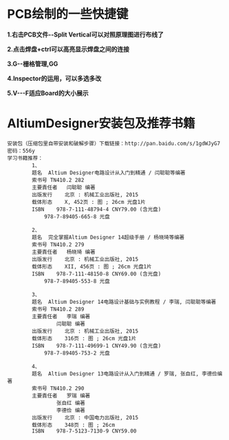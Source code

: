# PCB绘制的一些快捷键  

**1.右击PCB文件--Split Vertical可以对照原理图进行布线了**

**2.点击焊盘+ctrl可以高亮显示焊盘之间的连接**  

**3.G--栅格管理,GG**   

**4.Inspector的运用，可以多选多改**

**5.V---F适应Board的大小展示**   

# AltiumDesigner安装包及推荐书籍  
```
安装包（压缩包里自带安装和破解步骤）下载链接：http://pan.baidu.com/s/1gdWJyG7 密码：556y
学习书籍推荐：
		1、
		题名	Altium Designer电路设计从入门到精通 / 闫聪聪等编著
		索书号	TN410.2 282
		主要責任者	闫聪聪 编著
		出版发行	北京 : 机械工业出版社, 2015
		载体形态	X, 452页 : 图 ; 26cm 光盘1片
		ISBN	978-7-111-48794-4 CNY79.00 (含光盘)
			978-7-89405-665-8 光盘

		2、
		题名	完全掌握Altium Designer 14超级手册 / 杨晓琦等编著
		索书号	TN410.2 279
		主要責任者	杨晓琦 编著
		出版发行	北京 : 机械工业出版社, 2015
		载体形态	XII, 456页 : 图 ; 26cm 光盘1片
		ISBN	978-7-111-48150-8 CNY69.00 (含光盘)
			978-7-89405-553-8 光盘

		3、
		题名	Altium Designer 14电路设计基础与实例教程 / 李瑞, 闫聪聪等编著
		索书号	TN410.2 289
		主要責任者	李瑞 编著
				闫聪聪 编著
		出版发行	北京 : 机械工业出版社, 2015
		载体形态	316页 : 图 ; 26cm 光盘1片
		ISBN	978-7-111-49699-1 CNY49.90 (含光盘)
			978-7-89405-753-2 光盘

		4、
		题名	Altium Designer 13电路设计从入门到精通 / 罗瑞, 张自红, 李德俭编著
		索书号	TN410.2 290
		主要責任者	罗瑞 编著
				张自红 编著
				李德俭 编著	
		出版发行	北京 : 中国电力出版社, 2015
		载体形态	348页 : 图 ; 26cm
		ISBN	978-7-5123-7130-9 CNY59.00
```
